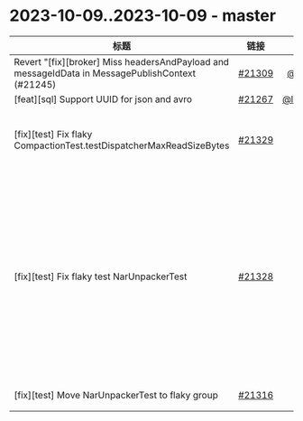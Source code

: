 # 2023-10-09..2023-10-09 - master
| 标题 | 链接 | 作者 | 标签 |
| - | :--: | :--: | - |
| Revert "[fix][broker] Miss headersAndPayload and messageIdData in MessagePublishContext (#21245) | [#21309](https://github.com/apache/pulsar/pull/21309) | [@codelipenghui](https://github.com/codelipenghui) | `doc-not-needed` `ready-to-test`  | 
| [feat][sql] Support UUID for json and avro | [#21267](https://github.com/apache/pulsar/pull/21267) | [@liangyepianzhou](https://github.com/liangyepianzhou) | `doc-not-needed`  | 
| [fix][test] Fix flaky CompactionTest.testDispatcherMaxReadSizeBytes | [#21329](https://github.com/apache/pulsar/pull/21329) | [@lhotari](https://github.com/lhotari) | `flaky-tests` `doc-not-needed` `ready-to-test` `cherry-picked/branch-3.1` `release/3.1.2`  | 
| [fix][test] Fix flaky test NarUnpackerTest | [#21328](https://github.com/apache/pulsar/pull/21328) | [@lhotari](https://github.com/lhotari) | `flaky-tests` `cherry-picked/branch-2.8` `doc-not-needed` `cherry-picked/branch-2.9` `cherry-picked/branch-2.10` `cherry-picked/branch-2.11` `ready-to-test` `cherry-picked/branch-3.0` `release/3.0.2` `release/2.11.3` `release/2.10.6` `cherry-picked/branch-3.1` `release/3.1.2`  | 
| [fix][test] Move NarUnpackerTest to flaky group | [#21316](https://github.com/apache/pulsar/pull/21316) | [@nodece](https://github.com/nodece) | `flaky-tests` `doc-not-needed` `ready-to-test`  | 
